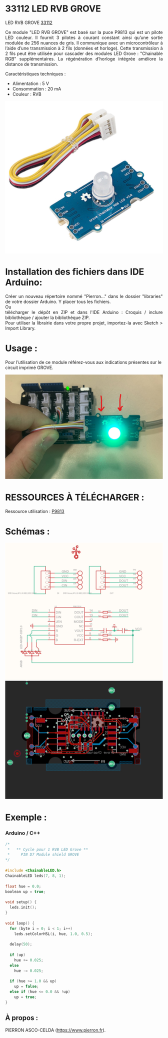 # 33112 LED RVB GROVE

LED RVB GROVE [33112](https://www.pierron.fr/interface-arduino-uno-5949.html)

<div style="text-align: justify">Ce module "LED RVB GROVE" est basé sur la puce P9813 qui est un pilote LED couleur. Il fournit 3 pilotes à courant constant ainsi qu’une sortie modulée de 256 nuances de gris. Il communique avec un microcontrôleur à l’aide d’une transmission à 2 fils (données et horloge). Cette transmission à 2 fils peut être utilisée pour cascader des modules LED Grove : "Chainable RGB" supplémentaires. La régénération d’horloge intégrée améliore la distance de transmission.</div>

Caractéristiques techniques :
- Alimentation : 5 V
- Consommation : 20 mA
- Couleur : RVB

![33112](/img/L-33112.jpg)

# Installation des fichiers dans IDE Arduino:
<div style="text-align: justify">Créer un nouveau répertoire nommé "Pierron..." dans le dossier "libraries" de votre dossier Arduino.
Y placer tous les fichiers.</div>
Ou
<div style="text-align: justify">télécharger le dépôt en ZIP et dans l'IDE Arduino : Croquis / inclure bibliothèque / ajouter la bibliothèque ZIP.</div>

<div style="text-align: justify">Pour utiliser la librairie dans votre propre projet, importez-la avec  Sketch > Import Library.</div>

# Usage :
Pour l’utilisation de ce module référez-vous aux indications présentes sur le circuit imprimé GROVE.

![P-33112](/img/P-33112.jpg)


# RESSOURCES À TÉLÉCHARGER :

Ressource utilisation : [P9813](https://github.com/pierron-asco-celda/Pierron_33188/blob/master/src/Pierron-33188-Datasheet.pdf)

# Schémas :

![SCH-33112](/img/SCH-33112.jpg)
![BRD-33112](/img/BRD-33112.jpg)

# Exemple :
### Arduino / C++
```cpp
/*
 *   ** Cycle pour 1 RVB LED Grove **
 *     PIN D7 Module shield GROVE
*/

#include <ChainableLED.h>
ChainableLED leds(7, 8, 1);

float hue = 0.0;
boolean up = true;

void setup() {
  leds.init();
}

void loop() {
  for (byte i = 0; i < 1; i++)
    leds.setColorHSL(i, hue, 1.0, 0.5);

  delay(50);

  if (up)
    hue += 0.025;
  else
    hue -= 0.025;

  if (hue >= 1.0 && up)
    up = false;
  else if (hue <= 0.0 && !up)
    up = true;
}
```
## À propos :

PIERRON ASCO-CELDA (https://www.pierron.fr).
